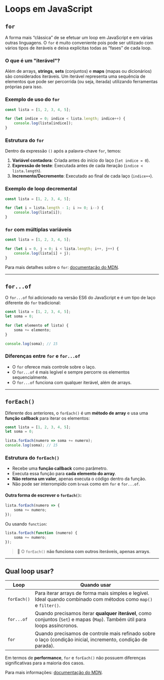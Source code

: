 # Loops em JavaScript

## `for`

A forma mais “clássica” de se efetuar um loop em JavaScript e em várias outras linguagens. O `for` é muito conveniente pois pode ser utilizado com vários tipos de iteráveis e deixa explícitas todas as “fases” de cada loop.

### O que é um "iterável"?

Além de arrays, **strings**, **sets** (conjuntos) e **maps** (mapas ou dicionários) são considerados iteráveis. Um iterável representa uma sequência de elementos que pode ser percorrida (ou seja, iterada) utilizando ferramentas próprias para isso.

### Exemplo de uso do `for`

```javascript
const lista = [1, 2, 3, 4, 5];
 
for (let indice = 0; indice < lista.length; indice++) {
    console.log(lista[indice]); 
}
```

### Estrutura do `for`

Dentro da expressão `()` após a palavra-chave `for`, temos:

1. **Variável contadora**: Criada antes do início do laço (`let indice = 0`).
2. **Expressão de teste**: Executada antes de cada iteração (`indice < lista.length`).
3. **Incremento/Decremento**: Executado ao final de cada laço (`indice++`).

### Exemplo de loop decremental

```javascript
const lista = [1, 2, 3, 4, 5];
 
for (let i = lista.length - 1; i >= 0; i--) {
    console.log(lista[i]);
}
```

### `for` com múltiplas variáveis

```javascript
const lista = [1, 2, 3, 4, 5];
 
for (let i = 0, j = 0; i < lista.length; i++, j++) {
    console.log(lista[i] + j); 
}
```

Para mais detalhes sobre o `for`: [documentação do MDN](https://developer.mozilla.org/pt-BR/docs/Web/JavaScript/Reference/Statements/for).

---

## `for...of`

O `for...of` foi adicionado na versão ES6 do JavaScript e é um tipo de laço diferente do `for` tradicional:

```javascript
const lista = [1, 2, 3, 4, 5];
let soma = 0;
 
for (let elemento of lista) {
    soma += elemento;
}
 
console.log(soma); // 15
```

### Diferenças entre `for` e `for...of`

- O `for` oferece mais controle sobre o laço.
- O `for...of` é mais legível e sempre percorre os elementos sequencialmente.
- O `for...of` funciona com qualquer iterável, além de arrays.

---

## `forEach()`

Diferente dos anteriores, o `forEach()` é um **método de array** e usa uma **função callback** para iterar os elementos:

```javascript
const lista = [1, 2, 3, 4, 5];
let soma = 0;
 
lista.forEach(numero => soma += numero);
console.log(soma); // 15
```

### Estrutura do `forEach()`

- Recebe uma **função callback** como parâmetro.
- Executa essa função para **cada elemento do array**.
- **Não retorna um valor**, apenas executa o código dentro da função.
- Não pode ser interrompido com `break` como em `for` e `for...of`.

#### Outra forma de escrever o `forEach()`:

```javascript
lista.forEach(numero => {
    soma += numero;
});
```

Ou usando `function`:

```javascript
lista.forEach(function (numero) {
    soma += numero;
});
```

> 🔹 O `forEach()` **não funciona com outros iteráveis, apenas arrays**.

---

## Qual loop usar?

| Loop       | Quando usar |
|------------|------------|
| `forEach()` | Para iterar arrays de forma mais simples e legível. Ideal quando combinado com métodos como `map()` e `filter()`. |
| `for...of` | Quando precisamos iterar **qualquer iterável**, como conjuntos (`Set`) e mapas (`Map`). Também útil para loops assíncronos. |
| `for` | Quando precisamos de controle mais refinado sobre o laço (condição inicial, incremento, condição de parada). |

Em termos de **performance**, `for` e `forEach()` não possuem diferenças significativas para a maioria dos casos.

Para mais informações: [documentação do MDN](https://developer.mozilla.org/pt-BR/docs/Web/JavaScript/Reference/Global_Objects/Array/forEach).
